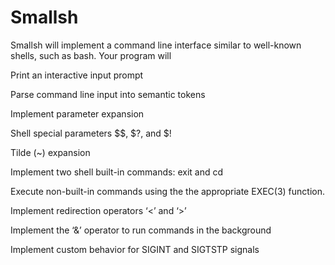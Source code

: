 # Smallsh

Smallsh will implement a command line interface similar to well-known shells, such as bash. Your program will

Print an interactive input prompt

Parse command line input into semantic tokens

Implement parameter expansion

Shell special parameters $$, $?, and $!

Tilde (~) expansion

Implement two shell built-in commands: exit and cd

Execute non-built-in commands using the the appropriate EXEC(3) function.

Implement redirection operators ‘<’ and ‘>’

Implement the ‘&’ operator to run commands in the background

Implement custom behavior for SIGINT and SIGTSTP signals
